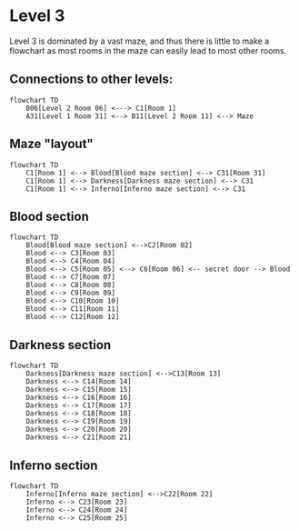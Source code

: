 # Level 3

Level 3 is dominated by a vast maze, and thus there is little to make a flowchart as most rooms in the maze can easily lead to most other rooms.

## Connections to other levels:

```mermaid
flowchart TD
    B06[Level 2 Room 06] <---> C1[Room 1]
    A31[Level 1 Room 31] <--> B11[Level 2 Room 11] <--> Maze
```

## Maze "layout"

```mermaid
flowchart TD
    C1[Room 1] <--> Blood[Blood maze section] <--> C31[Room 31]
    C1[Room 1] <--> Darkness[Darkness maze section] <--> C31
    C1[Room 1] <--> Inferno[Inferno maze section] <--> C31
```

## Blood section
```mermaid
flowchart TD
    Blood[Blood maze section] <-->C2[Room 02]
    Blood <--> C3[Room 03]
    Blood <--> C4[Room 04]
    Blood <--> C5[Room 05] <--> C6[Room 06] <-- secret door --> Blood
    Blood <--> C7[Room 07]
    Blood <--> C8[Room 08]
    Blood <--> C9[Room 09]
    Blood <--> C10[Room 10]
    Blood <--> C11[Room 11]
    Blood <--> C12[Room 12]

```

## Darkness section
```mermaid
flowchart TD
    Darkness[Darkness maze section] <-->C13[Room 13]
    Darkness <--> C14[Room 14]
    Darkness <--> C15[Room 15]
    Darkness <--> C16[Room 16]
    Darkness <--> C17[Room 17]
    Darkness <--> C18[Room 18]
    Darkness <--> C19[Room 19]
    Darkness <--> C20[Room 20]
    Darkness <--> C21[Room 21]

```

## Inferno section
```mermaid
flowchart TD
    Inferno[Inferno maze section] <-->C22[Room 22]
    Inferno <--> C23[Room 23]
    Inferno <--> C24[Room 24]
    Inferno <--> C25[Room 25]
```